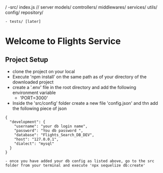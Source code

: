 /
    -src/
        index.js // server
        models/
        comtrollers/
        middlewares/
        services/
        utils/
        config/
        repository/
        
    - tests/ [later]

# Welcome to Flights Service

## Project Setup
- clone the project on your local
- Execute 'npm install' on the same path as of your directory of the downloaded project
- create a '.env' file in the root directory and add the following environment variable
    - 'PORT=3000'
- Inside the 'src/config' folder create a new file 'config.json' and thn add the following piece of json

```
{
  "development": {
    "username": "your db login name",
    "password": "You db password ",
    "database": "Flights_Search_DB_DEV",
    "host": "127.0.0.1",
    "dialect": "mysql"
  }
}

- once you have added your db config as listed above, go to the src folder from your terminal and execute 'npx sequelize db:create'